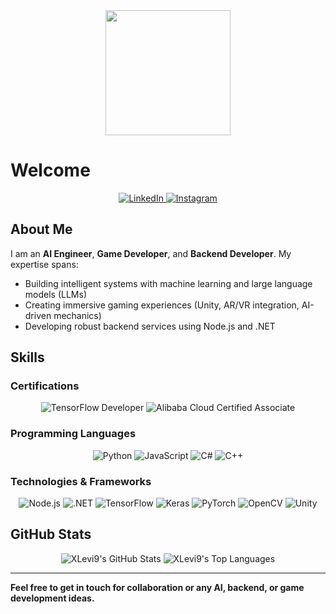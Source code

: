 <div align="center">
  <img height="200" src="https://avatars.githubusercontent.com/u/109959266?v=4" />
</div>

# Welcome

<div align="center">
  <a href="https://www.linkedin.com/in/oky-askal-7209a2253/" target="_blank">
    <img src="https://img.shields.io/badge/LinkedIn-0077B5?style=for-the-badge&logo=linkedin&logoColor=white" alt="LinkedIn" />
  </a>
  <a href="https://www.instagram.com/okyaskal/" target="_blank">
    <img src="https://img.shields.io/badge/Instagram-E4405F?style=for-the-badge&logo=instagram&logoColor=white" alt="Instagram" />
  </a>
</div>

## About Me
I am an **AI Engineer**, **Game Developer**, and **Backend Developer**. My expertise spans:
- Building intelligent systems with machine learning and large language models (LLMs)
- Creating immersive gaming experiences (Unity, AR/VR integration, AI-driven mechanics)
- Developing robust backend services using Node.js and .NET

## Skills

### Certifications
<div align="center">
  <img src="https://img.shields.io/badge/TensorFlow%20Developer-FF6F00?style=for-the-badge&logo=tensorflow&logoColor=white" alt="TensorFlow Developer" />
  <img src="https://img.shields.io/badge/Alibaba%20Cloud%20Certified%20Associate-FF6A00?style=for-the-badge&logo=alibabacloud&logoColor=white" alt="Alibaba Cloud Certified Associate" />
</div>

### Programming Languages
<div align="center">
  <img src="https://img.shields.io/badge/Python-3776AB?style=for-the-badge&logo=python&logoColor=white" alt="Python" />
  <img src="https://img.shields.io/badge/JavaScript-F7DF1E?style=for-the-badge&logo=javascript&logoColor=black" alt="JavaScript" />
  <img src="https://img.shields.io/badge/C%23-239120?style=for-the-badge&logo=c-sharp&logoColor=white" alt="C#" />
  <img src="https://img.shields.io/badge/C++-00599C?style=for-the-badge&logo=c%2B%2B&logoColor=white" alt="C++" />
</div>

### Technologies & Frameworks
<div align="center">
  <img src="https://img.shields.io/badge/Node.js-339933?style=for-the-badge&logo=node-dot-js&logoColor=white" alt="Node.js" />
  <img src="https://img.shields.io/badge/.NET-5C2D91?style=for-the-badge&logo=.net&logoColor=white" alt=".NET" />
  <img src="https://img.shields.io/badge/TensorFlow-FF6F00?style=for-the-badge&logo=tensorflow&logoColor=white" alt="TensorFlow" />
  <img src="https://img.shields.io/badge/Keras-D00000?style=for-the-badge&logo=keras&logoColor=white" alt="Keras" />
  <img src="https://img.shields.io/badge/PyTorch-EE4C2C?style=for-the-badge&logo=pytorch&logoColor=white" alt="PyTorch" />
  <img src="https://img.shields.io/badge/OpenCV-5C3EE8?style=for-the-badge&logo=opencv&logoColor=white" alt="OpenCV" />
  <img src="https://img.shields.io/badge/Unity-000000?style=for-the-badge&logo=unity&logoColor=white" alt="Unity" />
</div>

## GitHub Stats
<div align="center">
  <!-- GitHub Stats -->
  <img src="https://github-readme-stats.vercel.app/api?username=XLevi9&show_icons=true&theme=radical" alt="XLevi9's GitHub Stats" />
  
  <!-- Top Languages -->
  <img src="https://github-readme-stats.vercel.app/api/top-langs/?username=XLevi9&layout=compact&theme=radical" alt="XLevi9's Top Languages" />
</div>

---

**Feel free to get in touch for collaboration or any AI, backend, or game development ideas.**  
